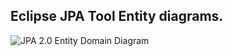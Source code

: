 ## Eclipse JPA Tool Entity diagrams.

![JPA 2.0 Entity Domain Diagram](https://raw.github.com/ffbit/jpa-2.0-preparation/master/diagrams/jpa-2.0-preparation.png)
